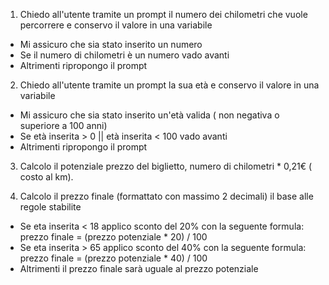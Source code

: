 1. Chiedo all'utente tramite un prompt il numero dei chilometri che vuole percorrere e conservo il valore in una variabile
 - Mi assicuro che sia stato inserito un numero
 - Se il numero di chilometri è un numero vado avanti
 - Altrimenti ripropongo il prompt

2. Chiedo all'utente tramite un prompt la sua età e conservo il valore in una variabile
 - Mi assicuro che sia stato inserito un'età valida ( non negativa o superiore a 100 anni)
  - Se età inserita > 0 || età inserita < 100 vado avanti
  - Altrimenti ripropongo il prompt

3. Calcolo il potenziale prezzo del biglietto, numero di chilometri * 0,21€ ( costo al km).

4. Calcolo il prezzo finale (formattato con massimo 2 decimali) il base alle regole stabilite
 - Se eta inserita < 18 applico sconto del 20% con la seguente formula: prezzo finale = (prezzo potenziale * 20) / 100
 - Se eta inserita > 65 applico sconto del 40% con la seguente formula: prezzo finale = (prezzo potenziale * 40) / 100
 - Altrimenti il prezzo finale sarà uguale al prezzo potenziale
      